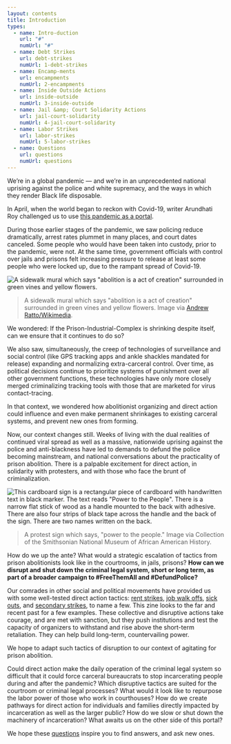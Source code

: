 ```yaml
---
layout: contents
title: Introduction
types:
  - name: Intro-duction
    url: "#"
    numUrl: "#"
  - name: Debt Strikes
    url: debt-strikes
    numUrl: 1-debt-strikes
  - name: Encamp-ments
    url: encampments
    numUrl: 2-encampments
  - name: Inside Outside Actions
    url: inside-outside
    numUrl: 3-inside-outside
  - name: Jail &amp; Court Solidarity Actions
    url: jail-court-solidarity
    numUrl: 4-jail-court-solidarity
  - name: Labor Strikes
    url: labor-strikes
    numUrl: 5-labor-strikes
  - name: Questions
    url: questions
    numUrl: questions
---
```


We’re in a global pandemic — and we’re in an unprecedented national uprising against the police and white supremacy, and the ways in which they render Black life disposable. 

In April, when the world began to reckon with Covid-19, writer Arundhati Roy challenged us to use [this pandemic as a portal](https://www.ft.com/content/10d8f5e8-74eb-11ea-95fe-fcd274e920ca).

During those earlier stages of the pandemic, we saw policing reduce dramatically, arrest rates plummet in many places, and court dates canceled. Some people who would have been taken into custody, prior to the pandemic, were not. At the same time, government officials with control over jails and prisons felt increasing pressure to release at least some people who were locked up, due to the rampant spread of Covid-19. 

![A sidewalk mural which says "abolition is a act of creation" surrounded in green vines and yellow flowers.
](/da4a/assets/images/introduction/abolition-is-a-act-of-creation.jpg)
> A sidewalk mural which says "abolition is a act of creation" surrounded in green vines and yellow flowers. Image via [Andrew Ratto/Wikimedia](https://commons.wikimedia.org/w/index.php?curid=92698146).

We wondered: If the Prison-Industrial-Complex is shrinking despite itself, can we ensure that it continues to do so?

We also saw, simultaneously, the creep of technologies of surveillance and social control (like GPS tracking apps and ankle shackles mandated for release) expanding and normalizing extra-carceral control. Over time, as political decisions continue to prioritize systems of punishment over all other government functions, these technologies have only more closely merged criminalizing tracking tools with those that are marketed for virus contact-tracing.

In that context, we wondered how abolitionist organizing and direct action could influence and even make permanent shrinkages to existing carceral systems, and prevent new ones from forming.

Now, our context changes still. Weeks of living with the dual realities of continued viral spread as well as a massive, nationwide uprising against the police and anti-blackness have led to demands to defund the police becoming mainstream, and national conversations about the practicality of prison abolition. There is a palpable excitement for direct action, in solidarity with protesters, and with those who face the brunt of criminalization. 

![This cardboard sign is a rectangular piece of cardboard with handwritten text in black marker. The text reads "Power to the People". There is a narrow flat stick of wood as a handle mounted to the back with adhesive. There are also four strips of black tape across the handle and the back of the sign. There are two names written on the back.](/da4a/assets/images/introduction/power-to-the-people.jpg)
> A protest sign which says, "power to the people." Image via Collection of the Smithsonian National Museum of African American History.

How do we up the ante? What would a strategic escalation of tactics from prison abolitionists look like in the courtrooms, in jails, prisons? **How can we disrupt and shut down the criminal legal system, short or long term, as part of a broader campaign to #FreeThemAll and #DefundPolice?**

Our comrades in other social and political movements have provided us with some well-tested direct action tactics: [rent strikes](https://theintercept.com/2020/04/25/coronavirus-rent-strike-may/), [job walk offs](https://www.bbc.com/news/business-52096273), [sick outs](https://www.theguardian.com/technology/2020/apr/20/amazon-warehouse-workers-sickout-coronavirus,), and [secondary strikes](https://www.vice.com/en_us/article/y3mjxg/general-electric-workers-walk-off-the-job-demand-to-make-ventilators), to name a few. This zine looks to the far and recent past for a few examples. These collective and disruptive actions take courage, and are met with sanction, but they push institutions and test the capacity of organizers to withstand and rise above the short-term retaliation. They can help build long-term, countervailing power.

We hope to adapt such tactics of disruption to our context of agitating for prison abolition.

Could direct action make the daily operation of the criminal legal system so difficult that it could force carceral bureaucrats to stop incarcerating people during and after the pandemic? Which disruptive tactics are suited for the courtroom or criminal legal processes? What would it look like to repurpose the labor power of those who work in courthouses? How do we create pathways for direct action for individuals and families directly impacted by incarceration as well as the larger public? How do we slow or shut down the machinery of incarceration? What awaits us on the other side of this portal?

We hope these [questions](/da4a/actions/questions/questions.html) inspire you to find answers, and ask new ones.